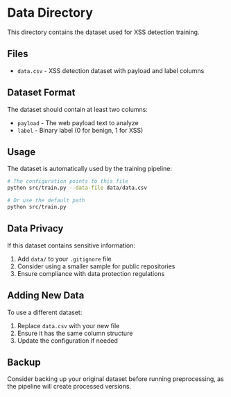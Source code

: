# Data Directory

This directory contains the dataset used for XSS detection training.

## Files

- `data.csv` - XSS detection dataset with payload and label columns

## Dataset Format

The dataset should contain at least two columns:
- `payload` - The web payload text to analyze
- `label` - Binary label (0 for benign, 1 for XSS)

## Usage

The dataset is automatically used by the training pipeline:

```bash
# The configuration points to this file
python src/train.py --data-file data/data.csv

# Or use the default path
python src/train.py
```

## Data Privacy

If this dataset contains sensitive information:
1. Add `data/` to your `.gitignore` file
2. Consider using a smaller sample for public repositories
3. Ensure compliance with data protection regulations

## Adding New Data

To use a different dataset:
1. Replace `data.csv` with your new file
2. Ensure it has the same column structure
3. Update the configuration if needed

## Backup

Consider backing up your original dataset before running preprocessing, as the pipeline will create processed versions. 